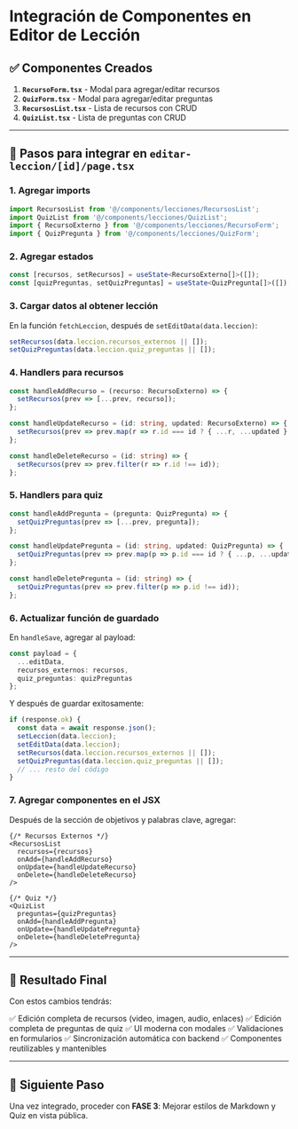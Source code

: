 # Integración de Componentes en Editor de Lección

## ✅ Componentes Creados

1. **`RecursoForm.tsx`** - Modal para agregar/editar recursos
2. **`QuizForm.tsx`** - Modal para agregar/editar preguntas
3. **`RecursosList.tsx`** - Lista de recursos con CRUD
4. **`QuizList.tsx`** - Lista de preguntas con CRUD

---

## 📝 Pasos para integrar en `editar-leccion/[id]/page.tsx`

### 1. Agregar imports

```typescript
import RecursosList from '@/components/lecciones/RecursosList';
import QuizList from '@/components/lecciones/QuizList';
import { RecursoExterno } from '@/components/lecciones/RecursoForm';
import { QuizPregunta } from '@/components/lecciones/QuizForm';
```

### 2. Agregar estados

```typescript
const [recursos, setRecursos] = useState<RecursoExterno[]>([]);
const [quizPreguntas, setQuizPreguntas] = useState<QuizPregunta[]>([]);
```

### 3. Cargar datos al obtener lección

En la función `fetchLeccion`, después de `setEditData(data.leccion)`:

```typescript
setRecursos(data.leccion.recursos_externos || []);
setQuizPreguntas(data.leccion.quiz_preguntas || []);
```

### 4. Handlers para recursos

```typescript
const handleAddRecurso = (recurso: RecursoExterno) => {
  setRecursos(prev => [...prev, recurso]);
};

const handleUpdateRecurso = (id: string, updated: RecursoExterno) => {
  setRecursos(prev => prev.map(r => r.id === id ? { ...r, ...updated } : r));
};

const handleDeleteRecurso = (id: string) => {
  setRecursos(prev => prev.filter(r => r.id !== id));
};
```

### 5. Handlers para quiz

```typescript
const handleAddPregunta = (pregunta: QuizPregunta) => {
  setQuizPreguntas(prev => [...prev, pregunta]);
};

const handleUpdatePregunta = (id: string, updated: QuizPregunta) => {
  setQuizPreguntas(prev => prev.map(p => p.id === id ? { ...p, ...updated } : p));
};

const handleDeletePregunta = (id: string) => {
  setQuizPreguntas(prev => prev.filter(p => p.id !== id));
};
```

### 6. Actualizar función de guardado

En `handleSave`, agregar al payload:

```typescript
const payload = {
  ...editData,
  recursos_externos: recursos,
  quiz_preguntas: quizPreguntas
};
```

Y después de guardar exitosamente:

```typescript
if (response.ok) {
  const data = await response.json();
  setLeccion(data.leccion);
  setEditData(data.leccion);
  setRecursos(data.leccion.recursos_externos || []);
  setQuizPreguntas(data.leccion.quiz_preguntas || []);
  // ... resto del código
}
```

### 7. Agregar componentes en el JSX

Después de la sección de objetivos y palabras clave, agregar:

```tsx
{/* Recursos Externos */}
<RecursosList
  recursos={recursos}
  onAdd={handleAddRecurso}
  onUpdate={handleUpdateRecurso}
  onDelete={handleDeleteRecurso}
/>

{/* Quiz */}
<QuizList
  preguntas={quizPreguntas}
  onAdd={handleAddPregunta}
  onUpdate={handleUpdatePregunta}
  onDelete={handleDeletePregunta}
/>
```

---

## 🎯 Resultado Final

Con estos cambios tendrás:

✅ Edición completa de recursos (video, imagen, audio, enlaces)
✅ Edición completa de preguntas de quiz
✅ UI moderna con modales
✅ Validaciones en formularios
✅ Sincronización automática con backend
✅ Componentes reutilizables y mantenibles

---

## 🚀 Siguiente Paso

Una vez integrado, proceder con **FASE 3**: Mejorar estilos de Markdown y Quiz en vista pública.
